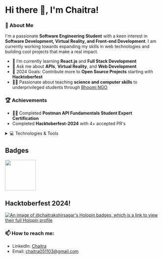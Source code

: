 # Hi there 👋, I'm Chaitra!

### 🚀 About Me
I'm a passionate **Software Engineering Student** with a keen interest in **Software Development, Virtual Reality, and Front-end Development**. I am currently working towards expanding my skills in web technologies and building cool projects that make a real impact.

- 🌱 I’m currently learning **React.js** and **Full Stack Development**
- 💬 Ask me about **APIs**, **Virtual Reality**, and **Web Development**
- 🥅 2024 Goals: Contribute more to **Open Source Projects** starting with **Hacktoberfest**
- 🧑‍🏫 Passionate about teaching **science and computer skills** to underprivileged students through [Bhoomi NGO](https://bhoomingo.org)

### 🏆 Achievements
- 👩‍💻 Completed **Postman API Fundamentals Student Expert Certification**
- Completed **Hacktoberfest-2024** with 4+ accepted PR's


<details>
  <summary>💻 Technologies & Tools</summary>
  
  **Programming Languages**: ![Java](https://img.shields.io/badge/-Java-007396?style=flat&logo=java&logoColor=white) ![Python](https://img.shields.io/badge/-Python-3776AB?style=flat&logo=python&logoColor=white)
  
  **Frontend Development**: ![HTML5](https://img.shields.io/badge/-HTML5-E34F26?style=flat&logo=html5&logoColor=white) ![CSS3](https://img.shields.io/badge/-CSS3-1572B6?style=flat&logo=css3&logoColor=white) ![JavaScript](https://img.shields.io/badge/-JavaScript-F7DF1E?style=flat&logo=javascript&logoColor=black) ![React.js](https://img.shields.io/badge/-React-61DAFB?style=flat&logo=react&logoColor=black)
  
  **Backend Development & REST APIs**: ![Node.js](https://img.shields.io/badge/-Node.js-339933?style=flat&logo=nodedotjs&logoColor=white) ![Express.js](https://img.shields.io/badge/-Express-000000?style=flat&logo=express&logoColor=white) ![REST API](https://img.shields.io/badge/-REST%20API-FF6C37?style=flat&logo=postman&logoColor=white)
  
  **Databases**: ![MySQL](https://img.shields.io/badge/-MySQL-4479A1?style=flat&logo=mysql&logoColor=white)
  
  **Computer Science Concepts**: ![DSA](https://img.shields.io/badge/-Data%20Structures%20and%20Algorithms-4B0082?style=flat&logo=algorithms&logoColor=white)
  
  **Artificial Intelligence & Machine Learning**: ![Computer Vision](https://img.shields.io/badge/-Computer%20Vision-FF6F00?style=flat&logo=opencv&logoColor=white) ![NLP](https://img.shields.io/badge/-Natural%20Language%20Processing-008080?style=flat&logo=ai&logoColor=white)

</details>



 ## Badges
<div style='display:flex; align-items:center; gap: 10px;' align='center'>
  <img src="https://github.com/user-attachments/assets/43afd559-3719-4b42-b974-1dbddedcc21e" width="100px" height="100px" />
</div> 


## Hacktoberfest 2024!
[![An image of @chaitrakshirsagar's Holopin badges, which is a link to view their full Holopin profile](https://holopin.me/chaitrakshirsagar)](https://holopin.io/@chaitrakshirsagar)

### 📫 How to reach me:
- LinkedIn: [Chaitra](https://linkedin.com/in/chaitra-kshirsagar)
- Email: chaitra051103@gmail.com

<!--
**your-github-username/your-github-username** is a ✨ _special_ ✨ repository because its `README.md` (this file) appears on your GitHub profile.
-->

<!--
**Chaitra-kshirsagar/Chaitra-kshirsagar** is a ✨ _special_ ✨ repository because its `README.md` (this file) appears on your GitHub profile.

Here are some ideas to get you started:

- 🔭 I’m currently working on ...
- 🌱 I’m currently learning ...
- 👯 I’m looking to collaborate on ...
- 🤔 I’m looking for help with ...
- 💬 Ask me about ...
- 📫 How to reach me: ...
- 😄 Pronouns: ...
- ⚡ Fun fact: ...
-->
